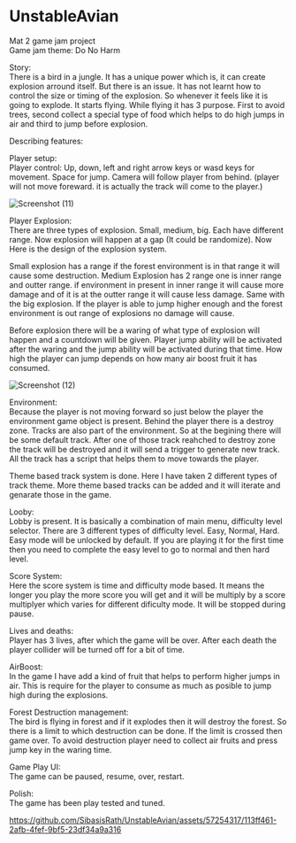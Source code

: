 # UnstableAvian
Mat 2 game jam project <br>
Game jam theme: Do No Harm

<p>
Story:<br>
There is a bird in a jungle. It has a unique power which is, it can create explosion arround itself. But there is an issue. It has not learnt how to control the size or timing of the explosion. So whenever it feels like it is going to explode. It starts flying. While flying it has 3 purpose. First to avoid trees, second collect a special type of food which helps to do high jumps in air and third to jump before explosion.
</p>

<p>
Describing features:

<p>
Player setup: <br>
  Player control: Up, down, left and right arrow keys or wasd keys for movement. Space for jump.
  Camera will follow player from behind. (player will not move foreward. it is actually the track will come to the player.)

  ![Screenshot (11)](https://github.com/SibasisRath/UnstableAvian/assets/57254317/1923d83d-f557-4ecf-b979-891a9071fb09)

</p>

<p>
Player Explosion: <br>
  There are three types of explosion. Small, medium, big. Each have different range.
  Now explosion will happen at a gap (It could be randomize). Now Here is the design of the explosion system.
  
  Small explosion has a range if the forest environment is in that range it will cause some destruction.
  Medium Explosion has 2 range one is inner range and outter range. if environment in present in inner range it will cause more damage and of it is at the outter range it will cause less damage.
  Same with the big explosion. If the player is able to jump higher enough and the forest environment is out range of explosions no damage will cause. 

  Before explosion there will be a waring of what type of explosion will happen and a countdown will be given.
  Player jump ability will be activated after the waring and the jump ability will be activated during that time.
  How high the player can jump depends on how many air boost fruit it has consumed.

  ![Screenshot (12)](https://github.com/SibasisRath/UnstableAvian/assets/57254317/c2ae149c-77d4-4940-9d2c-6be26e624148)

</p>

<p>
Environment:<br>
  Because the player is not moving forward so just below the player the environment game object is present.
  Behind the player there is a destroy zone.
  Tracks are also part of the environment.
  So at the begining there will be some default track. After one of those track reahched to destroy zone the track will be destroyed and it will send a trigger to generate new track.
  All the track has a script that helps them to move towards the player.

  Theme based track system is done. Here I have taken 2 different types of track theme. More theme based tracks can be added and it will iterate and genarate those in the game.

</p>

<p>
Looby: <br>
  Lobby is present. It is basically a combination of main menu, difficulty level selector.
  There are 3 different types of difficulty level. Easy, Normal, Hard.
  Easy mode will be unlocked by default.
  If you are playing it for the first time then you need to complete the easy level to go to normal and then hard level.

</p>

<p>
Score System:<br>
  Here the score system is time and difficulty mode based.
  It means the longer you play the more score you will get and it will be multiply by a score multiplyer which varies for different dificulty mode.
  It will be stopped during pause.

</p>
<p>
Lives and deaths:<br>
  Player has 3 lives, after which the game will be over.
  After each death the player collider will be turned off for a bit of time.
</p>
<p>
AirBoost:<br>
  In the game I have add a kind of fruit that helps to perform higher jumps in air.
  This is require for the player to consume as much as posible to jump high during the explosions.

</p>
<p>
Forest Destruction management:<br>
  The bird is flying in forest and if it explodes then it will destroy the forest.
  So there is a limit to which destruction can be done. If the limit is crossed then game over.
  To avoid destruction player need to collect air fruits and press jump key in the waring time.
</p>
<p>
Game Play UI:<br>
  The game can be paused, resume, over, restart.
</p>
<p>
Polish:<br>
  The game has been play tested and tuned.
</p>
</p>



https://github.com/SibasisRath/UnstableAvian/assets/57254317/113ff461-2afb-4fef-9bf5-23df34a9a316


